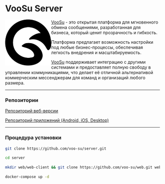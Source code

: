 # VooSu Server

<img src="./assets/logo.svg" align="left" width=150 height=150 alt="VooSu logo">

[VooSu](https://voo.su) - это открытая платформа для мгновенного обмена сообщениями, разработанная для бизнеса, который
ценит прозрачность и гибкость.

Платформа предлагает возможность настройки под любые бизнес-процессы, обеспечивая легкость внедрения и масштабируемость.

[VooSu](https://voo.su) поддерживает интеграцию с другими системами и предоставляет полную свободу в управлении
коммуникациями,
что делает её отличной альтернативой коммерческим мессенджерам для команд и организаций любого размера.

---

### Репозитории

[Репозиторий веб-версии](https://github.com/voo-su/web)

[Репозиторий приложений (Android, iOS, Desktop)](https://github.com/voo-su/app)

---

### Процедура установки

```bash
git clone https://github.com/voo-su/server.git
```

```bash
cd server
```

```bash
mkdir web/web-client && git clone https://github.com/voo-su/web.git web/web-client
```

```bash
docker-compose up -d
```
